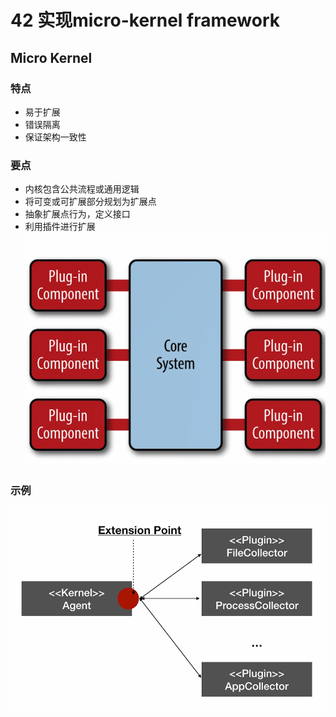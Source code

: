 # 42 实现micro-kernel framework
## Micro Kernel
### 特点
* 易于扩展
* 错误隔离
* 保证架构一致性
### 要点
* 内核包含公共流程或通用逻辑
* 将可变或可扩展部分规划为扩展点
* 抽象扩展点行为，定义接口
* 利用插件进行扩展
![micro-kernel](micro-kernel.png)
### 示例
![micro-kernel-example](micro-kernel-example.png)